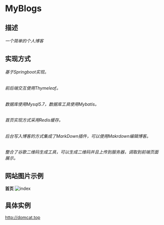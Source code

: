 # MyBlogs
## 描述
  ###### 一个简单的个人博客
## 实现方式

  ###### 基于Springboot实现。
  ###### 前后端交互使用Thymeleaf。
  ###### 数据库使用Mysql5.7，数据库工具使用Mybatis。
  ###### 首页实现方式采用Redis缓存。
  ###### 后台写入博客的方式集成了MarkDown插件，可以使用Makrdown编辑博客。
  ###### 整合了谷歌二维码生成工具，可以生成二维码并且上传到服务器，调取到前端页面展示。
## 网站图片示例
  **首页**
  ![index](https://github.com/Tomcats2019/MyBlog/blob/master/index.jpg)
## 具体实例
http://domcat.top

